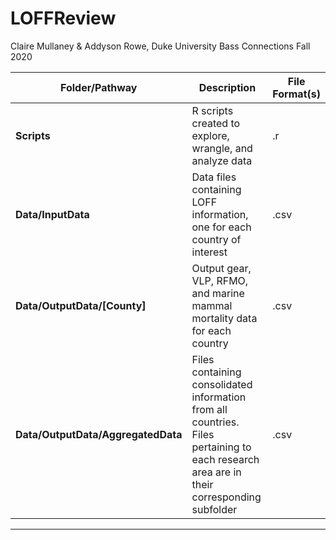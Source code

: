 # LOFFReview

Claire Mullaney & Addyson Rowe, Duke University
Bass Connections Fall 2020

Folder/Pathway | Description | File Format(s)
---------------| ----------- | -----------
**Scripts** | R scripts created to explore, wrangle, and analyze data | .r
**Data/InputData** | Data files containing LOFF information, one for each country of interest | .csv
**Data/OutputData/[County]** | Output gear, VLP, RFMO, and marine mammal mortality data for each country | .csv
**Data/OutputData/AggregatedData** | Files containing consolidated information from all countries. Files pertaining to each research area are in their corresponding subfolder| .csv

***

